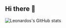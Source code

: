 ## Hi there 👋

![Leonardos's GitHub stats](https://github-readme-stats-leonardo-teixeiras-projects-eb5b4272.vercel.app/api?username=leonardoct3&show_icons=true&theme=radical)

<!--
**leonardoct3/leonardoct3** is a ✨ _special_ ✨ repository because its `README.md` (this file) appears on your GitHub profile.

Here are some ideas to get you started:

- 🔭 I’m currently working on ...
- 🌱 I’m currently learning ...
- 👯 I’m looking to collaborate on ...
- 🤔 I’m looking for help with ...
- 💬 Ask me about ...
- 📫 How to reach me: ...
- 😄 Pronouns: ...
- ⚡ Fun fact: ...
-->
